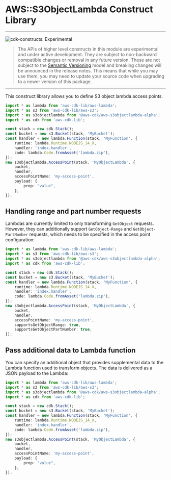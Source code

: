 # AWS::S3ObjectLambda Construct Library
<!--BEGIN STABILITY BANNER-->

---

![cdk-constructs: Experimental](https://img.shields.io/badge/cdk--constructs-experimental-important.svg?style=for-the-badge)

> The APIs of higher level constructs in this module are experimental and under active development.
> They are subject to non-backward compatible changes or removal in any future version. These are
> not subject to the [Semantic Versioning](https://semver.org/) model and breaking changes will be
> announced in the release notes. This means that while you may use them, you may need to update
> your source code when upgrading to a newer version of this package.

---

<!--END STABILITY BANNER-->

This construct library allows you to define S3 object lambda access points.

```ts
import * as lambda from 'aws-cdk-lib/aws-lambda';
import * as s3 from 'aws-cdk-lib/aws-s3';
import * as s3objectlambda from '@aws-cdk/aws-s3objectlambda-alpha';
import * as cdk from 'aws-cdk-lib';

const stack = new cdk.Stack();
const bucket = new s3.Bucket(stack, 'MyBucket');
const handler = new lambda.Function(stack, 'MyFunction', {
	runtime: lambda.Runtime.NODEJS_14_X,
	handler: 'index.handler',
	code: lambda.Code.fromAsset('lambda.zip'),
});
new s3objectlambda.AccessPoint(stack, 'MyObjectLambda', {
	bucket,
	handler,
	accessPointName: 'my-access-point',
	payload: {
		prop: "value",
	},
});
```

## Handling range and part number requests

Lambdas are currently limited to only transforming `GetObject` requests. However, they can additionally support `GetObject-Range` and `GetObject-PartNumber` requests, which needs to be specified in the access point configuration:

```ts
import * as lambda from 'aws-cdk-lib/aws-lambda';
import * as s3 from 'aws-cdk-lib/aws-s3';
import * as s3objectlambda from '@aws-cdk/aws-s3objectlambda-alpha';
import * as cdk from 'aws-cdk-lib';

const stack = new cdk.Stack();
const bucket = new s3.Bucket(stack, 'MyBucket');
const handler = new lambda.Function(stack, 'MyFunction', {
	runtime: lambda.Runtime.NODEJS_14_X,
	handler: 'index.handler',
	code: lambda.Code.fromAsset('lambda.zip'),
});
new s3objectlambda.AccessPoint(stack, 'MyObjectLambda', {
	bucket,
	handler,
	accessPointName: 'my-access-point',
	supportsGetObjectRange: true,
	supportsGetObjectPartNumber: true,
});
```

## Pass additional data to Lambda function

You can specify an additional object that provides supplemental data to the Lambda function used to transform objects. The data is delivered as a JSON payload to the Lambda:

```ts
import * as lambda from 'aws-cdk-lib/aws-lambda';
import * as s3 from 'aws-cdk-lib/aws-s3';
import * as s3objectlambda from '@aws-cdk/aws-s3objectlambda-alpha';
import * as cdk from 'aws-cdk-lib';

const stack = new cdk.Stack();
const bucket = new s3.Bucket(stack, 'MyBucket');
const handler = new lambda.Function(stack, 'MyFunction', {
	runtime: lambda.Runtime.NODEJS_14_X,
	handler: 'index.handler',
	code: lambda.Code.fromAsset('lambda.zip'),
});
new s3objectlambda.AccessPoint(stack, 'MyObjectLambda', {
	bucket,
	handler,
	accessPointName: 'my-access-point',
	payload: {
		prop: "value",
	},
});
```
